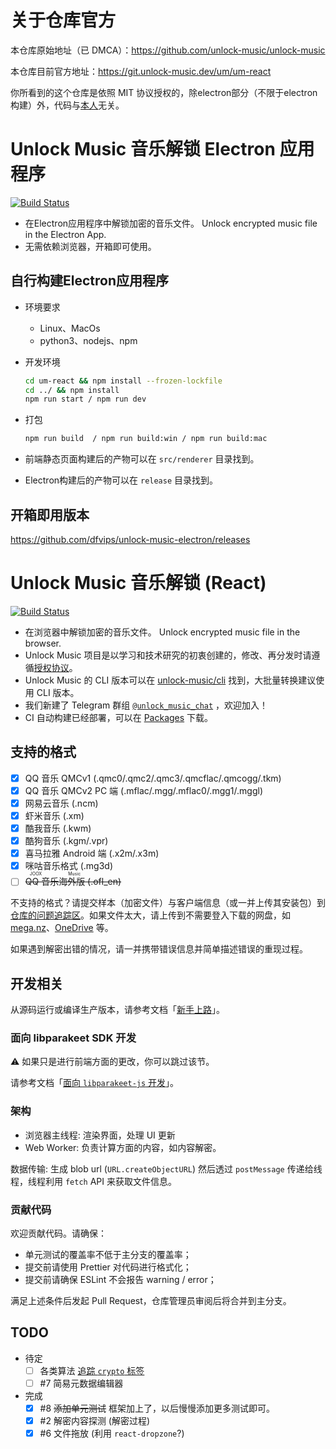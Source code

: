 # 关于仓库官方

本仓库原始地址（已 DMCA）：https://github.com/unlock-music/unlock-music

本仓库目前官方地址：https://git.unlock-music.dev/um/um-react

你所看到的这个仓库是依照 MIT 协议授权的，除electron部分（不限于electron构建）外，代码与[本人](https://github.com/dfvips)无关。

# Unlock Music 音乐解锁 Electron 应用程序

[![Build Status](https://ci.unlock-music.dev/api/badges/um/web/status.svg)](https://github.com/dfvips/unlock-music-react-electron)
- 在Electron应用程序中解锁加密的音乐文件。 Unlock encrypted music file in the Electron App.
- 无需依赖浏览器，开箱即可使用。

## 自行构建Electron应用程序

- 环境要求
  - Linux、MacOs
  - python3、nodejs、npm

- 开发环境
   ```sh
   cd um-react && npm install --frozen-lockfile 
   cd ../ && npm install
   npm run start / npm run dev
   ```
- 打包
  ```sh
  npm run build  / npm run build:win / npm run build:mac
  ```
- 前端静态页面构建后的产物可以在 `src/renderer` 目录找到。
- Electron构建后的产物可以在 `release` 目录找到。

## 开箱即用版本

https://github.com/dfvips/unlock-music-electron/releases
# Unlock Music 音乐解锁 (React)

[![Build Status](https://ci.unlock-music.dev/api/badges/um/um-react/status.svg)](https://ci.unlock-music.dev/um/um-react)

- 在浏览器中解锁加密的音乐文件。 Unlock encrypted music file in the browser.
- Unlock Music 项目是以学习和技术研究的初衷创建的，修改、再分发时请遵循[授权协议]。
- Unlock Music 的 CLI 版本可以在 [unlock-music/cli] 找到，大批量转换建议使用 CLI 版本。
- 我们新建了 Telegram 群组 [`@unlock_music_chat`] ，欢迎加入！
- CI 自动构建已经部署，可以在 [Packages][um-react-packages] 下载。

[授权协议]: https://git.unlock-music.dev/um/um-react/src/branch/main/LICENSE
[unlock-music/cli]: https://git.unlock-music.dev/um/cli
[`@unlock_music_chat`]: https://t.me/unlock_music_chat
[um-react-packages]: https://git.unlock-music.dev/um/-/packages/generic/um-react/

## 支持的格式

- [x] QQ 音乐 QMCv1 (.qmc0/.qmc2/.qmc3/.qmcflac/.qmcogg/.tkm)
- [x] QQ 音乐 QMCv2 PC 端 (.mflac/.mgg/.mflac0/.mgg1/.mggl)
- [x] 网易云音乐 (.ncm)
- [x] 虾米音乐 (.xm)
- [x] 酷我音乐 (.kwm)
- [x] 酷狗音乐 (.kgm/.vpr)
- [x] 喜马拉雅 Android 端 (.x2m/.x3m)
- [x] 咪咕音乐格式 (.mg3d)
- [ ] ~~<ruby>QQ 音乐海外版<rt>JOOX Music</rt></ruby> (.ofl_en)~~

不支持的格式？请提交样本（加密文件）与客户端信息（或一并上传其安装包）到[仓库的问题追踪区][project-issues]。如果文件太大，请上传到不需要登入下载的网盘，如 [mega.nz](https://mega.nz)、[OneDrive](https://www.onedrive.com/) 等。

如果遇到解密出错的情况，请一并携带错误信息并简单描述错误的重现过程。

[project-issues]: https://git.unlock-music.dev/um/um-react/issues/new

## 开发相关

从源码运行或编译生产版本，请参考文档「[新手上路](./docs/getting-started.zh.md)」。

### 面向 libparakeet SDK 开发

⚠️ 如果只是进行前端方面的更改，你可以跳过该节。

请参考文档「[面向 `libparakeet-js` 开发](./docs/develop-with-libparakeet.zh.md)」。

### 架构

- 浏览器主线程: 渲染界面，处理 UI 更新
- Web Worker: 负责计算方面的内容，如内容解密。

数据传输: 生成 blob url (`URL.createObjectURL`) 然后透过 `postMessage` 传递给线程，线程利用 `fetch` API 来获取文件信息。

### 贡献代码

欢迎贡献代码。请确保：

- 单元测试的覆盖率不低于主分支的覆盖率；
- 提交前请使用 Prettier 对代码进行格式化；
- 提交前请确保 ESLint 不会报告 warning / error；

满足上述条件后发起 Pull Request，仓库管理员审阅后将合并到主分支。

## TODO

- 待定
  - [ ] 各类算法 [追踪 `crypto` 标签](https://git.unlock-music.dev/um/um-react/issues?labels=67)
  - [ ] #7 简易元数据编辑器
- 完成
  - [x] #8 ~~添加单元测试~~ 框架加上了，以后慢慢添加更多测试即可。
  - [x] #2 解密内容探测 (解密过程)
  - [x] #6 文件拖放 (利用 `react-dropzone`?)
